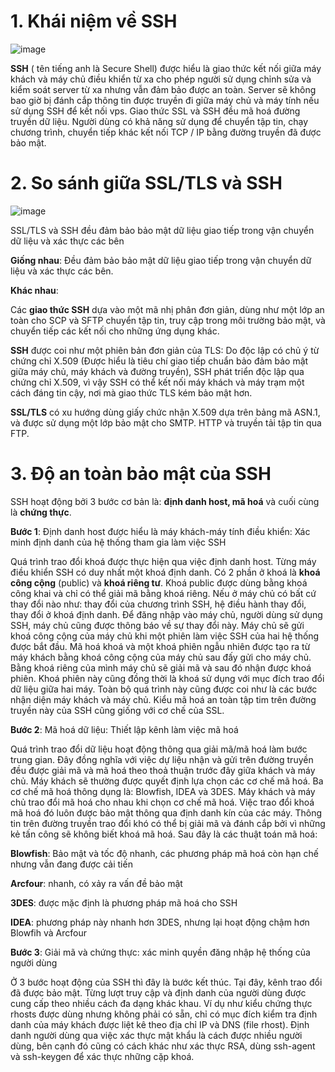 # 1. Khái niệm về SSH

![image](https://user-images.githubusercontent.com/101611197/158933064-256e7180-5ad6-4a56-ae8a-bc3fdba17228.png)

**SSH** ( tên tiếng anh là Secure Shell) được hiểu là giao thức kết nối giữa máy khách và máy chủ điều khiển từ xa cho phép người sử dụng chỉnh sửa và kiểm soát server từ xa nhưng vẫn đảm bảo được an toàn. Server sẽ không bao giờ bị đánh cắp thông tin được truyền đi giữa máy chủ và máy tính nếu sử dụng SSH để kết nối vps. Giao thức SSL và SSH đều mã hoá đường truyền dữ liệu. Người dùng có khả năng sử dụng để chuyển tập tin, chạy chương trình, chuyển tiếp khác kết nối TCP / IP bằng đường truyền đã được bảo mật. 

# 2. So sánh giữa SSL/TLS và SSH

![image](https://user-images.githubusercontent.com/101611197/158933994-1ab37098-d234-40ef-84b7-83dd1d125363.png)

SSL/TLS và SSH đều đảm bảo bảo mật dữ liệu giao tiếp trong vận chuyển dữ liệu và xác thực    các bên

**Giống nhau**: Đều đảm bảo bảo mật dữ liệu giao tiếp trong vận chuyển dữ liệu và xác thực các bên.

**Khác nhau**:

Các **giao thức SSH** dựa vào một mã nhị phân đơn giản, dùng như một lớp an toàn cho SCP và SFTP chuyển tập tin, truy cập trong môi trường bảo mật, và chuyển tiếp các kết nối cho những ứng dụng khác.

**SSH** được coi như một phiên bản đơn giản của TLS: Do độc lập có chủ ý từ chứng chỉ X.509 (Được hiểu là tiêu chí giao tiếp chuẩn bảo đảm bảo mật giữa máy chủ, máy khách và đường truyền), SSH phát triển độc lập qua chứng chỉ X.509, vì vậy SSH có thể kết nối máy khách và máy trạm một cách đáng tin cậy, nơi mà giao thức TLS kém bảo mật hơn. 

**SSL/TLS** có xu hướng dùng giấy chức nhận X.509 dựa trên bảng mã ASN.1, và được sử dụng một lớp bảo mật cho SMTP. HTTP và truyền tải tập tin qua FTP.

# 3. Độ an toàn bảo mật của SSH

SSH hoạt động bởi 3 bước cơ bản là: **định danh host, mã hoá** và cuối cùng là **chứng thực**.

**Bước 1**: Định danh host được hiểu là máy khách-máy tính điều khiển: Xác minh định danh của hệ thống tham gia làm việc SSH

Quá trình trao đổi khoá được thực hiện qua việc định danh host. Từng máy điều khiển SSH có duy nhất một khoá định danh. Có 2 phần ở khoá là **khoá công cộng** (public) và **khoá riêng tư**. Khoá public được dùng bằng khoá công khai và chỉ có thể giải mã bằng khoá riêng. Nếu ở máy chủ có bất cứ thay đổi nào như: thay đổi của chương trình SSH, hệ điều hành thay đổi, thay đổi ở khoá định danh. Để đăng nhập vào máy chủ, người dùng sử dụng SSH, máy chủ cũng được thông báo về sự thay đổi này. Máy chủ sẽ gửi khoá công cộng của máy chủ khi một phiên làm việc SSH của hai hệ thống được bắt đầu. Mã hoá khoá và một khoá phiên ngẫu nhiên được tạo ra từ máy khách bằng khoá công cộng của máy chủ sau đấy gửi cho máy chủ. Bằng khoá riêng của mình máy chủ sẽ giải mã và sau đó nhận được khoá phiên. Khoá phiên này cũng đồng thời là khoá sử dụng với mục đích trao đổi dữ liệu giữa hai máy. Toàn bộ quá trình này cũng được coi như là các bước nhận diện máy khách và máy chủ. Kiểu mã hoá an toàn tập tim trên đường truyền này của SSH cũng giống với cơ chế của SSL.

**Bước 2**: Mã hoá dữ liệu: Thiết lập kênh làm việc mã hoá

Quá trình trao đổi dữ liệu hoạt động thông qua giải mã/mã hoá làm bước trung gian. Đây đồng nghĩa với việc dự liệu nhận và gửi trên đường truyền đều được giải mã và mã hoá theo thoả thuận trước đây giữa khách và máy chủ. Máy khách sẽ thường được quyết định lựa chọn các cơ chế mã hoá. Ba cơ chế mã hoá thông dụng là: Blowfish, IDEA và 3DES. Máy khách và máy chủ trao đổi mã hoá cho nhau khi chọn cơ chế mã hoá. Việc trao đổi khoá mã hoá đó luôn được bảo mật thông qua định danh kín của các máy. Thông tin trên đường truyền trao đổi khó có thể bị giải mã và đánh cắp bởi vì những kẻ tấn công sẽ không biết khoá mã hoá. Sau đây là các thuật toán mã hoá:

**Blowfish**: Bảo mật và tốc độ nhanh, các phương pháp mã hoá còn hạn chế nhưng vẫn đang được cải tiến

**Arcfour**: nhanh, có xảy ra vấn đề bảo mật

**3DES**: được mặc định là phương pháp mã hoá cho SSH

**IDEA**:  phương pháp này nhanh hơn 3DES, nhưng lại hoạt động chậm hơn Blowfih và Arcfour

**Bước 3**: Giải mã và chứng thực: xác minh quyền đăng nhập hệ thống của người dùng

Ở 3 bước hoạt động của SSH thì đây là bước kết thúc. Tại đây, kênh trao đổi đã được bảo mật. Từng lượt truy cập và định danh của người dùng được cung cấp theo nhiều cách đa dạng khác khau. Ví dụ như kiểu chứng thực rhosts được dùng nhưng không phải có sẵn, chỉ có mục đích kiểm tra định danh của máy khách được liệt kê theo địa chỉ IP và DNS (file rhost). Định danh người dùng qua việc xác thực mật khẩu là cách được nhiều người dùng, bên cạnh đó cũng có cách khác như xác thực RSA, dùng ssh-agent và ssh-keygen để xác thực những cặp khoá. 

